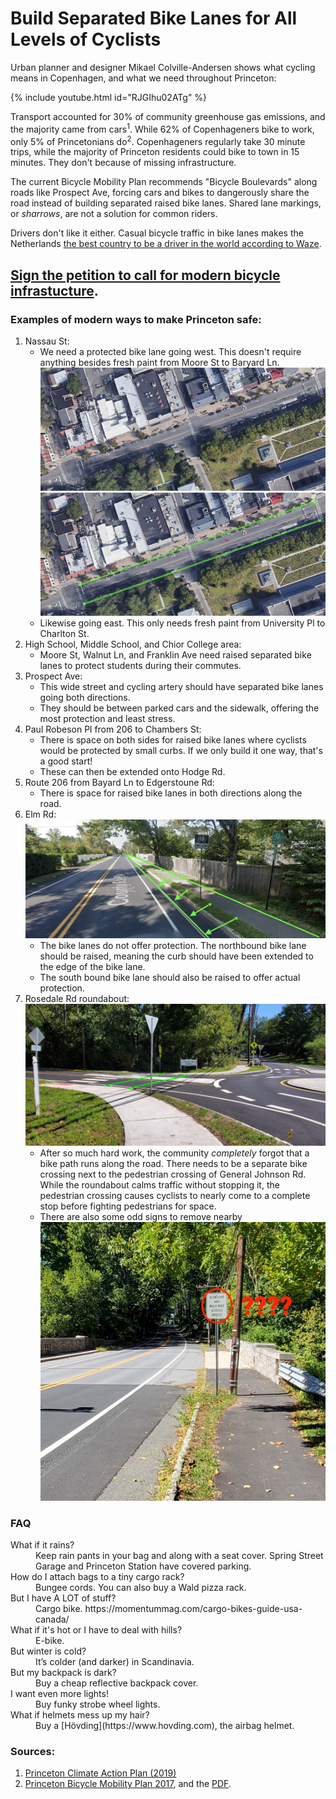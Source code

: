 # Build Separated Bike Lanes for All Levels of Cyclists

Urban planner and designer Mikael Colville-Andersen shows what cycling means in Copenhagen, and what we need throughout Princeton:

{% include youtube.html id="RJGIhu02ATg" %}

Transport accounted for 30% of community greenhouse gas emissions, and the majority came from cars<sup>1</sup>. While 62% of Copenhageners bike to work, only 5% of Princetonians do<sup>2</sup>. Copenhageners regularly take 30 minute trips, while the majority of Princeton residents could bike to town in 15 minutes. They don't because of missing infrastructure.


The current Bicycle Mobility Plan recommends "Bicycle Boulevards" along roads like Prospect Ave, forcing cars and bikes to dangerously share the road instead of building separated raised bike lanes. Shared lane markings, or *sharrows*, are not a solution for common riders.

Drivers don't like it either. Casual bicycle traffic in bike lanes makes the Netherlands [the best country to be a driver in the world according to Waze](https://dailyhive.com/vancouver/best-place-in-the-world-to-be-a-driver-netherlands).

## [Sign the petition to call for modern bicycle infrastucture](https://www.change.org).

### Examples of modern ways to make Princeton safe:

1. Nassau St:
   * We need a protected bike lane going west. This doesn't require anything besides fresh paint from Moore St to Baryard Ln.
   ![Nassau](/assets/Nassau_satellite.png)
   ![Nassau_drawing](/assets/Nassau_satellite_drawing.png)
   * Likewise going east. This only needs fresh paint from University Pl to Charlton St.
2. High School, Middle School, and Chior College area:
   * Moore St, Walnut Ln, and Franklin Ave need raised separated bike lanes to protect students during their commutes.
3. Prospect Ave:
   * This wide street and cycling artery should have separated bike lanes going both directions.
   * They should be between parked cars and the sidewalk, offering the most protection and least stress.
4. Paul Robeson Pl from 206 to Chambers St:
   * There is space on both sides for raised bike lanes where cyclists would be protected by small curbs. If we only build it one way, that's a good start!
   * These can then be extended onto Hodge Rd.
5. Route 206 from Bayard Ln to Edgerstoune Rd:
   * There is space for raised bike lanes in both directions along the road.
6. Elm Rd:
   ![Elm](/assets/Elm_bike_lane_drawing.png)
   * The bike lanes do not offer protection. The northbound bike lane should be raised, meaning the curb should have been extended to the edge of the bike lane.
   * The south bound bike lane should also be raised to offer actual protection.
7. Rosedale Rd roundabout:
   ![Rosedale](/assets/Rosedale_roundabout_drawing.jpg)
   * After so much hard work, the community *completely* forgot that a bike path runs along the road. There needs to be a separate bike crossing next to the pedestrian crossing of General Johnson Rd. While the roundabout calms traffic without stopping it, the pedestrian crossing causes cyclists to nearly come to a complete stop before fighting pedestrians for space.
   * There are also some odd signs to remove nearby
   ![stupid_sign](/assets/stupid_sign.jpg)

### FAQ
<dl>
  <dt>What if it rains?</dt>
  <dd>Keep rain pants in your bag and along with a seat cover. Spring Street Garage and Princeton Station have covered parking.</dd>
  
  <dt>How do I attach bags to a tiny cargo rack?</dt>
  <dd>Bungee cords. You can also buy a Wald pizza rack.</dd>

  <dt>But I have A LOT of stuff?</dt>
  <dd>Cargo bike. https://momentummag.com/cargo-bikes-guide-usa-canada/</dd>
  
  <dt>What if it's hot or I have to deal with hills?</dt>
  <dd>E-bike.</dd>  
  
  <dt>But winter is cold?</dt>
  <dd>It’s colder (and darker) in Scandinavia.</dd>

  <dt>But my backpack is dark?</dt>
  <dd>Buy a cheap reflective backpack cover.</dd>
  
  <dt>I want even more lights!</dt>
  <dd>Buy funky strobe wheel lights.</dd>
  
  <dt>What if helmets mess up my hair?</dt>
  <dd>Buy a [Hövding](https://www.hovding.com), the airbag helmet.</dd>
</dl>


### Sources:
1. [Princeton Climate Action Plan (2019)](https://www.sustainableprinceton.org/wordpress/wp-content/uploads/2019/11/princeton-climate-action-plan-report.pdf)
2. [Princeton Bicycle Mobility Plan 2017](https://www.princetonnj.gov/658/Bicycle-MobilityStudy), and the [PDF](https://www.princetonnj.gov/DocumentCenter/View/1695/2017-Princeton-Bicycle-Mobility-Plan-PDF).
